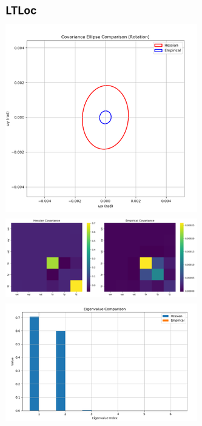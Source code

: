 # LTLoc



![image-20250123180813754](./README/image-20250123180813754.png)

![image-20250123180832860](./README/image-20250123180832860.png)

![image-20250123180845049](./README/image-20250123180845049.png)
